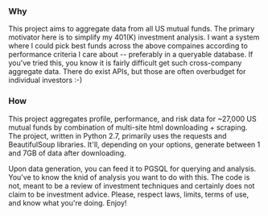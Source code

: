 <h3>Why</h3>
This project aims to aggregate data from all US mutual funds. The primary motivator here is to simplify my 401(K) investment analysis. I want a system where I could pick best funds across the above compaines according to performance criteria I care about -- preferably in a queryable database. If you've tried this, you know it is fairly difficult get such cross-company aggregate data. There do exist APIs, but those are often overbudget for individual investors :-) 

<h3>How</h3>
This project aggregates profile, performance, and risk data for ~27,000 US mutual funds by combination of multi-site html downloading + scraping. The project, written in Python 2.7, primarily uses the requests and BeautifulSoup libraries. It'll, depending on your options, generate between 1 and 7GB of data after downloading. 

Upon data generation, you can feed it to PGSQL for querying and analysis. You've to know the knid of analysis you want to do with this. The code is not, meant to be a review of investment techniques and certainly does not claim to be investment advice. Please, respect laws, limits, terms of use, and know what you're doing. Enjoy!

